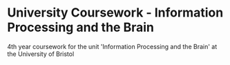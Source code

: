 # University Coursework - Information Processing and the Brain

4th year coursework for the unit 'Information Processing and the Brain' at the University of Bristol
